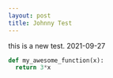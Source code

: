 ```yaml
---
layout: post
title: Johnny Test
---
```


this is a new test.
2021-09-27
```python
def my_awesome_function(x):
  return 3*x
```
